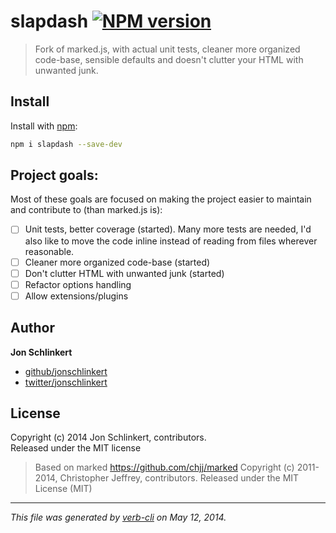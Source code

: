 # slapdash [![NPM version](https://badge.fury.io/js/slapdash.png)](http://badge.fury.io/js/slapdash)

> Fork of marked.js, with actual unit tests, cleaner more organized code-base, sensible defaults and doesn't clutter your HTML with unwanted junk.

## Install
Install with [npm](npmjs.org):

```bash
npm i slapdash --save-dev
```


## Project goals:

Most of these goals are focused on making the project easier to maintain and contribute to (than marked.js is):

- [ ] Unit tests, better coverage (started). Many more tests are needed, I'd also like to move the code inline instead of reading from files wherever reasonable.
- [ ] Cleaner more organized code-base (started)
- [ ] Don't clutter HTML with unwanted junk (started)
- [ ] Refactor options handling
- [ ] Allow extensions/plugins

## Author

**Jon Schlinkert**

+ [github/jonschlinkert](https://github.com/jonschlinkert)
+ [twitter/jonschlinkert](http://twitter.com/jonschlinkert)

## License
Copyright (c) 2014 Jon Schlinkert, contributors.  
Released under the MIT license

> Based on marked <https://github.com/chjj/marked>
> Copyright (c) 2011-2014, Christopher Jeffrey, contributors.
> Released under the MIT License (MIT)

***

_This file was generated by [verb-cli](https://github.com/assemble/verb-cli) on May 12, 2014._